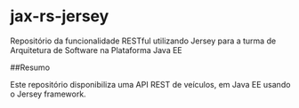 # jax-rs-jersey

Repositório da funcionalidade RESTful utilizando Jersey para a turma de Arquitetura de Software na Plataforma Java EE

##Resumo

Este repositório disponibiliza uma API REST de veículos, em Java EE usando o Jersey framework.
